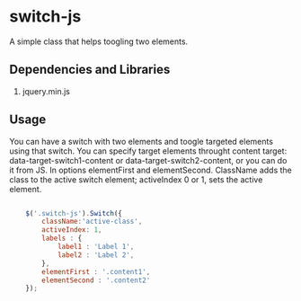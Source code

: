 # switch-js

A simple class that helps toogling two elements.

## Dependencies and Libraries 

1. jquery.min.js

## Usage

You can have a switch with two elements and toogle targeted elements using that switch.
You can specify target elements throught content target: 
data-target-switch1-content or data-target-switch2-content, 
or you can do it from JS.
In options elementFirst and elementSecond.
ClassName adds the class to the active switch element;
activeIndex 0 or 1, sets the active element.

```javascript

	$('.switch-js').Switch({
		className:'active-class',
		activeIndex: 1,
		labels : {
			label1 : 'Label 1',
			label2 : 'Label 2',
		},
		elementFirst : '.content1',
		elementSecond : '.content2'
	});

```
